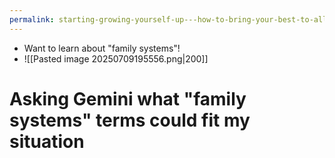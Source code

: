 ```yaml
---
permalink: starting-growing-yourself-up---how-to-bring-your-best-to-all-of-life's-relationships
---
```


- Want to learn about "family systems"!
- ![[Pasted image 20250709195556.png|200]]
# Asking Gemini what "family systems" terms could fit my situation
